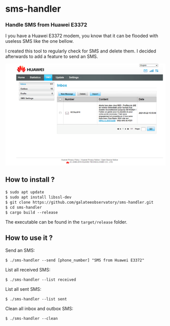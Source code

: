 # sms-handler
### Handle SMS from Huawei E3372

I you have a Huawei E3372 modem, you know that it can be flooded with useless SMS like the one bellow.

I created this tool to regularly check for SMS and delete them. I decided afterwards to add a feature to send an SMS.

![smschiant](images/smschiant.png)

## How to install ?

```shell
$ sudo apt update
$ sudo apt install libssl-dev
$ git clone https://github.com/galateeobservatory/sms-handler.git
$ cd sms-handler
$ cargo build --release
```

The executable can be found in the `target/release` folder.

## How to use it ?

Send an SMS:

```shell
$ ./sms-handler --send [phone_number] "SMS from Huawei E3372"
```

List all received SMS:

```shell
$ ./sms-handler --list received
```

List all sent SMS:

```shell
$ ./sms-handler --list sent
```

Clean all inbox and outbox SMS:

```shell
$ ./sms-handler --clean
```